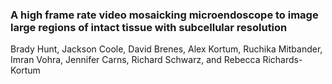 ### A high frame rate video mosaicking microendoscope to image large regions of intact tissue with subcellular resolution
Brady Hunt, Jackson Coole, David Brenes, Alex Kortum, Ruchika Mitbander, Imran Vohra, Jennifer Carns, Richard Schwarz, and Rebecca Richards-Kortum
